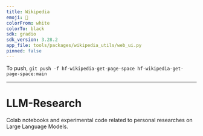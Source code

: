 ```yaml
---
title: Wikipedia
emoji: 📖
colorFrom: white
colorTo: black
sdk: gradio
sdk_version: 3.28.2
app_file: tools/packages/wikipedia_utils/web_ui.py
pinned: false
---
```


To push, `git push -f hf-wikipedia-get-page-space hf-wikipedia-get-page-space:main`

---


# LLM-Research

Colab notebooks and experimental code related to personal researches on Large Language Models.
